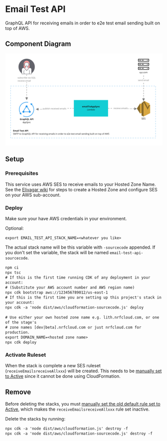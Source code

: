 # Email Test API

GraphQL API for receiving emails in order to e2e test email sending built on top of AWS.

## Component Diagram

[![Component Diagram](./docs/Component%20diagram_%20Email%20Test%20API%20-%20Email%20Test%20API.jpg)](https://miro.com/app/board/o9J_kxMnIv0=/)

## Setup

### Prerequisites

This service uses AWS SES to receive emails to your Hosted Zone Name. See the [Elivagar wiki](https://github.com/nRFCloud/elivagar/wiki/Setting-up-the-Stacks#creating-a-hosted-zone) for steps to create a Hosted Zone and configure SES on your AWS sub-account.

### Deploy

Make sure your have AWS credentials in your environment.

Optional:

    export EMAIL_TEST_API_STACK_NAME=<whatever you like>

The actual stack name will be this variable with `-sourcecode` appended.
If you don't set the variable, the stack will be named `email-test-api-sourcecode`.

    npm ci
    npx tsc
    # If this is the first time running CDK of any deployment in your account:
    # (Substitute your AWS account number and AWS region name)
    npx cdk bootstrap aws://123456789012/us-east-1
    # If this is the first time you are setting up this project's stack in your account:
    npx cdk -a 'node dist/aws/cloudformation-sourcecode.js' deploy

    # Use either your own hosted zone name e.g. lith.nrfcloud.com, or one of the stage's
    # zone names [dev|beta].nrfcloud.com or just nrfcloud.com for production.
    export DOMAIN_NAME=<hosted zone name>
    npx cdk deploy

### Activate Ruleset

When the stack is complete a new SES ruleset (`receiveEmailsreceiveAllxxx`) will be created. This needs to be [manually set to Active](https://console.aws.amazon.com/ses/home?region=us-east-1#receipt-rules:) since it cannot be done using CloudFormation.

## Remove

Before deleting the stacks, you must [manually set the old default rule set to Active](https://console.aws.amazon.com/ses/home?region=us-east-1#receipt-rules:), which makes the `receiveEmailsreceiveAllxxx` rule set inactive.

Delete the stacks by running:

    npx cdk -a 'node dist/aws/cloudformation.js' destroy -f
    npx cdk -a 'node dist/aws/cloudformation-sourcecode.js' destroy -f
